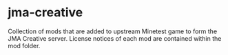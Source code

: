 # jma-creative
Collection of mods that are added to upstream Minetest game to form the JMA Creative server. License notices of each mod are contained within the mod folder.
